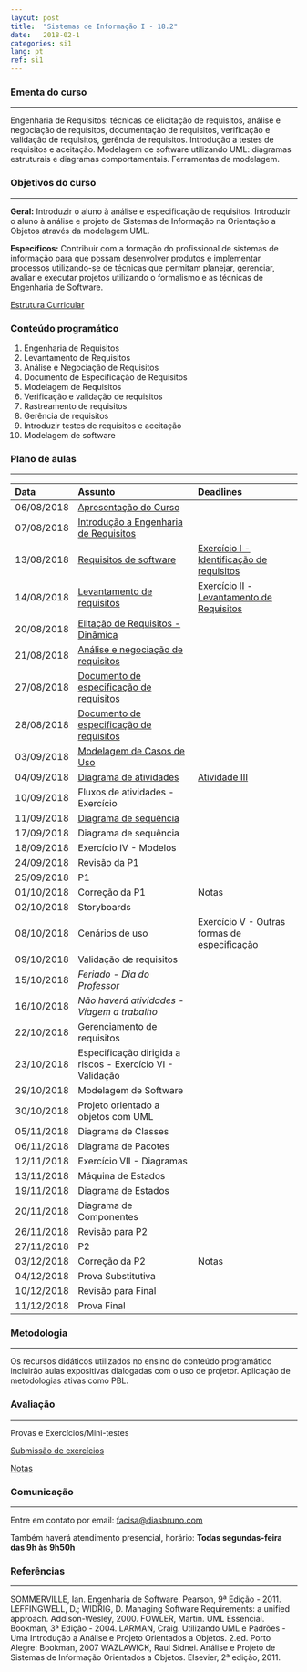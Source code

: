 ```yaml
---
layout: post
title:  "Sistemas de Informação I - 18.2"
date:   2018-02-1
categories: si1
lang: pt
ref: si1
---
```


### Ementa do curso
___

Engenharia de Requisitos: técnicas de elicitação de requisitos, análise e negociação de requisitos, documentação de requisitos, verificação e validação de requisitos, gerência de requisitos. Introdução a testes de requisitos e aceitação. Modelagem de software utilizando UML: diagramas estruturais e diagramas comportamentais. Ferramentas de modelagem.

### Objetivos do curso
___
**Geral:**
Introduzir o aluno à análise e especificação de requisitos. Introduzir o aluno à análise e projeto de Sistemas de Informação na Orientação a Objetos através da modelagem UML.

**Específicos:**
Contribuir com a formação do profissional de sistemas de informação para que possam desenvolver produtos e implementar processos utilizando-se de técnicas que permitam planejar, gerenciar, avaliar e executar projetos utilizando o formalismo e as técnicas de Engenharia de Software.

[Estrutura Curricular](https://drive.google.com/file/d/0B9oADRpZVGECMmQ4WV83YVlRRGs/view?usp=sharing)

### Conteúdo programático

1. Engenharia de Requisitos
2. Levantamento de Requisitos
3. Análise e Negociação de Requisitos
4. Documento de Especificação de Requisitos
5. Modelagem de Requisitos
6. Verificação e validação de requisitos
7. Rastreamento de requisitos
8. Gerência de requisitos
9. Introduzir testes de requisitos e aceitação
10. Modelagem de software

### Plano de aulas
___

| Data	| Assunto | Deadlines
| :------- | :------ | :------ |
| 06/08/2018 | [Apresentação do Curso](https://docs.google.com/presentation/d/1Mq9Rbx7l6dc73KE7osuS9izJ-d2zBg8TGKPnFMDsPps/preview)
| 07/08/2018 | [Introdução a Engenharia de Requisitos](https://docs.google.com/presentation/d/1ya9Leh6JM_G8jGggVqElUwjXEYe38KibEvPiMSv16p4/preview) 
| 13/08/2018 | [Requisitos de software](https://docs.google.com/presentation/d/1Vq-I619j3-rneIqXhAOQ4Uv41V8ydKl3GrbNBTpG9Iw/preview) | [Exercício I - Identificação de requisitos](https://docs.google.com/document/d/12KbcQC_UsN0Upfwqh4OjgrS54Wo4MAywpxv8kBW-okg/preview)
| 14/08/2018 | [Levantamento de requisitos](https://docs.google.com/presentation/d/1kh36ru_-F3-Exth9q7yFkngJWynDL36oQJhZPMWi2zc/edit#slide=id.g3eafd2c0f1_0_20) | [Exercício II - Levantamento de Requisitos](https://docs.google.com/document/d/1MqrfqLVT-zHI-BXPgmEo4vynOVYyFF07reoBNzDFF_4/preview#)
| 20/08/2018 | [Elitação de Requisitos - Dinâmica](https://docs.google.com/presentation/d/1zNXAgGR5CzyUEL-iVag_oMRaH87itZ51MJDnzpg3ljI/preview)
| 21/08/2018 | [Análise e negociação de requisitos](https://docs.google.com/presentation/d/1Vv07A0fFAsujMyIbq4CpzHj2aCpu1wFP9RGSENk0ybs/preview#slide=id.p)
| 27/08/2018 | [Documento de especificação de requisitos](https://docs.google.com/presentation/d/1V4bz9oBQ3LTuu9J_4eLZf8gxfY_1uuJTOIDUjQR8gTM/preview)
| 28/08/2018 | [Documento de especificação de requisitos](https://docs.google.com/presentation/d/1Coxpo3mwgiCwZ6un1lUjQa-2Jcy-_pkDAwafYfjmh0I/edit#slide=id.g16f4849b08_0_129)
| 03/09/2018 | [Modelagem de Casos de Uso](https://docs.google.com/presentation/d/1jeMsko2qk8Q5FaeWSuv1lokoX181aBT01pJjpeXb6Gg/preview?slide=id.p) 
| 04/09/2018 | [Diagrama de atividades](https://docs.google.com/presentation/d/11xQvk7RsMD60H-bdPN_p_ku4t2ykMHP9MearuPD0S9k/preview) | [Atividade III](https://docs.google.com/document/d/1Vzh-ejNy40KD7D_OOt5C5hU1tG6Tq6WdTLnQyFFnyYg/preview#)
| 10/09/2018 | Fluxos de atividades - Exercício
| 11/09/2018 | [Diagrama de sequência](https://docs.google.com/presentation/d/1muQGnj3k1x99wuOmIJ7gIBdYNt7A3z2H9G5xzTP0qek/preview)
| 17/09/2018 | Diagrama de sequência
| 18/09/2018 | Exercício IV - Modelos
| 24/09/2018 | Revisão da P1
| 25/09/2018 | P1
| 01/10/2018 | Correção da P1 | Notas
| 02/10/2018 | Storyboards
| 08/10/2018 | Cenários de uso | Exercício V - Outras formas de especificação
| 09/10/2018 | Validação de requisitos
| 15/10/2018 | _Feriado - Dia do Professor_
| 16/10/2018 | _Não haverá atividades - Viagem a trabalho_
| 22/10/2018 | Gerenciamento de requisitos
| 23/10/2018 | Especificação dirigida a riscos - Exercício VI - Validação
| 29/10/2018 | Modelagem de Software 
| 30/10/2018 | Projeto orientado a objetos com UML
| 05/11/2018 | Diagrama de Classes
| 06/11/2018 | Diagrama de Pacotes
| 12/11/2018 | Exercício VII - Diagramas
| 13/11/2018 | Máquina de Estados
| 19/11/2018 | Diagrama de Estados
| 20/11/2018 | Diagrama de Componentes
| 26/11/2018 | Revisão para P2
| 27/11/2018 | P2
| 03/12/2018 | Correção da P2 | Notas
| 04/12/2018 | Prova Substitutiva
| 10/12/2018 | Revisão para Final
| 11/12/2018 | Prova Final

### Metodologia
___
Os recursos didáticos utilizados no ensino do conteúdo programático incluirão aulas expositivas dialogadas com o uso de projetor. Aplicação de metodologias ativas como PBL. 

### Avaliação
___
Provas e Exercícios/Mini-testes

[Submissão de exercícios](https://docs.google.com/forms/d/e/1FAIpQLSdeda5Bce9leC2YiKJ7N2y1I-GViujsRXOn3SsAGttl9WdWGw/viewform)

[Notas]()

### Comunicação
___
Entre em contato por email: facisa@diasbruno.com

Também haverá atendimento presencial, horário: **Todas segundas-feira das 9h às 9h50h**

### Referências
___

SOMMERVILLE, Ian. Engenharia de Software. Pearson, 9ª Edição - 2011.
LEFFINGWELL, D.; WIDRIG, D. Managing Software Requirements: a unified approach. Addison-Wesley, 2000.
FOWLER, Martin. UML Essencial. Bookman, 3ª Edição - 2004.
LARMAN, Craig. Utilizando UML e Padrões - Uma Introdução a Análise e Projeto Orientados a Objetos. 2.ed. Porto Alegre: Bookman, 2007
WAZLAWICK, Raul Sidnei. Análise e Projeto de Sistemas de Informação Orientados a Objetos. Elsevier, 2ª edição, 2011.

